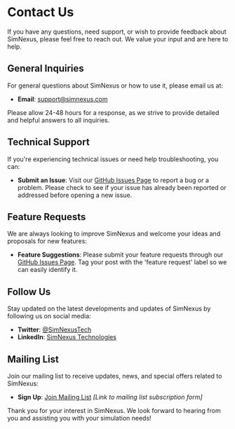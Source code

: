 # Contact Us

If you have any questions, need support, or wish to provide feedback about SimNexus, please feel free to reach out. We value your input and are here to help.

## General Inquiries

For general questions about SimNexus or how to use it, please email us at:

- **Email**: [support@simnexus.com](mailto:support@simnexus.com)

Please allow 24-48 hours for a response, as we strive to provide detailed and helpful answers to all inquiries.

## Technical Support

If you're experiencing technical issues or need help troubleshooting, you can:

- **Submit an Issue**: Visit our [GitHub Issues Page](https://github.com/michael-borck/simnexus/issues) to report a bug or a problem. Please check to see if your issue has already been reported or addressed before opening a new issue.

## Feature Requests

We are always looking to improve SimNexus and welcome your ideas and proposals for new features:

- **Feature Suggestions**: Please submit your feature requests through our [GitHub Issues Page](https://github.com/michael-borck/simnexus/issues). Tag your post with the 'feature request' label so we can easily identify it.

## Follow Us

Stay updated on the latest developments and updates of SimNexus by following us on social media:

- **Twitter**: [@SimNexusTech](https://twitter.com/SimNexusTech)
- **LinkedIn**: [SimNexus Technologies](https://www.linkedin.com/company/simnexus-tech/)

## Mailing List

Join our mailing list to receive updates, news, and special offers related to SimNexus:

- **Sign Up**: [Join Mailing List](#) _[Link to mailing list subscription form]_

Thank you for your interest in SimNexus. We look forward to hearing from you and assisting you with your simulation needs!
